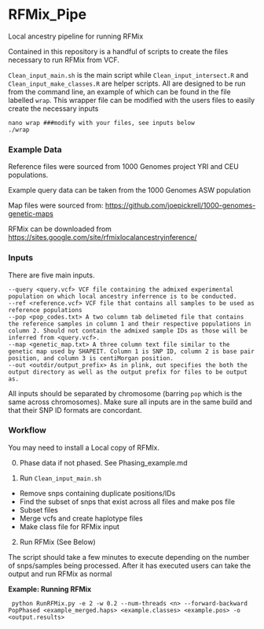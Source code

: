 # RFMix_Pipe
Local ancestry pipeline for running RFMix

Contained in this repository is a handful of scripts to create the files necessary to run RFMix from VCF.

`Clean_input_main.sh` is the main script while `Clean_input_intersect.R` and `Clean_input_make_classes.R` are helper scripts.
All are designed to be run from the command line, an example of which can be found in the file labelled `wrap`. This wrapper file can be modified with the users files to easily create the necessary inputs

```
nano wrap ###modify with your files, see inputs below
./wrap
```

### Example Data
Reference files were sourced from 1000 Genomes project YRI and CEU populations. 

Example query data can be taken from the 1000 Genomes ASW population

Map files were sourced from: https://github.com/joepickrell/1000-genomes-genetic-maps

RFMix can be downloaded from https://sites.google.com/site/rfmixlocalancestryinference/
### Inputs

There are five main inputs. 

```
--query <query.vcf> VCF file containing the admixed experimental population on which local ancestry inferrence is to be conducted.
--ref <reference.vcf> VCF file that contains all samples to be used as reference populations
--pop <pop_codes.txt> A two column tab delimeted file that contains the reference samples in column 1 and their respective populations in column 2. Should not contain the admixed sample IDs as those will be inferred from <query.vcf>.
--map <genetic_map.txt> A three column text file similar to the genetic map used by SHAPEIT. Column 1 is SNP ID, column 2 is base pair position, and column 3 is centiMorgan position.
--out <outdir/output_prefix> As in plink, out specifies the both the output directory as well as the output prefix for files to be output as.
```

All inputs should be separated by chromosome (barring `pop` which is the same across chromosomes). 
Make sure all inputs are in the same build and that their SNP ID formats are concordant. 

### Workflow
You may need to install a Local copy of RFMIx.

0. Phase data if not phased. See Phasing_example.md

1. Run `Clean_input_main.sh`
* Remove snps containing duplicate positions/IDs
* Find the subset of snps that exist across all files and make pos file
* Subset files
* Merge vcfs and create haplotype files
* Make class file for RFMix input

2. Run RFMix (See Below)

The script should take a few minutes to execute depending on the number of snps/samples being processed. 
After it has executed users can take the output and run RFMix as normal

**Example: Running RFMix**
```
 python RunRFMix.py -e 2 -w 0.2 --num-threads <n> --forward-backward PopPhased <example_merged.haps> <example.classes> <example.pos> -o <output.results>
```
